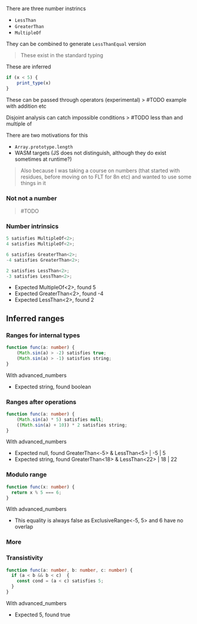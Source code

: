 There are three number instrincs

- `LessThan`
- `GreaterThan`
- `MultipleOf`

They can be combined to generate `LessThanEqual` version

> These exist in the standard typing

These are inferred

```ts
if (x < 5) {
	print_type(x)
}
```

These can be passed through operators (experimental) > #TODO example with addition etc

Disjoint analysis can catch impossible conditions > #TODO less than and multiple of

There are two motivations for this

- `Array.prototype.length`
- WASM targets (JS does not distinguish, although they do exist sometimes at runtime?)

> Also because I was taking a course on numbers (that started with residues, before moving on to FLT for 8n etc) and wanted to use some things in it

### Not not a number

> #TODO

### Number intrinsics

```ts
5 satisfies MultipleOf<2>;
4 satisfies MultipleOf<2>;

6 satisfies GreaterThan<2>;
-4 satisfies GreaterThan<2>;

2 satisfies LessThan<2>;
-3 satisfies LessThan<2>;
```

- Expected MultipleOf\<2>, found 5
- Expected GreaterThan\<2>, found -4
- Expected LessThan\<2>, found 2

## Inferred ranges

### Ranges for internal types

```ts
function func(a: number) {
	(Math.sin(a) > -2) satisfies true;
	(Math.sin(a) > -1) satisfies string;
}
```

With advanced_numbers

- Expected string, found boolean

### Ranges after operations

```ts
function func(a: number) {
	(Math.sin(a) * 5) satisfies null;
	((Math.sin(a) + 10)) * 2 satisfies string;
}
```

With advanced_numbers

- Expected null, found GreaterThan<-5> & LessThan<5> | -5 | 5
- Expected string, found GreaterThan<18> & LessThan<22> | 18 | 22

### Modulo range

```ts
function func(x: number) {
  return x % 5 === 6;
}
```

With advanced_numbers

- This equality is always false as ExclusiveRange<-5, 5> and 6 have no overlap

### More

### Transistivity

```ts
function func(a: number, b: number, c: number) {
  if (a < b && b < c)  {
    const cond = (a < c) satisfies 5;
  }
}
```

With advanced_numbers

- Expected 5, found true
